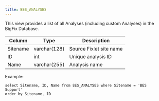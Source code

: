 ```yaml
---
title: BES_ANALYSES
---
```


This view provides a list of all Analyses (including custom Analyses) in the BigFix 
Database.

| Column        | Type           |  Description  |
| ------------- | ------------- | ----- | 
| Sitename      | varchar(128) | Source Fixlet site name |
| ID      | int | Unique analysis ID |
| Name      | varchar(255) | Analysis name |

Example:
```
select Sitename, ID, Name from BES_ANALYSES where Sitename = 'BES Support'
order by Sitename, ID
```


